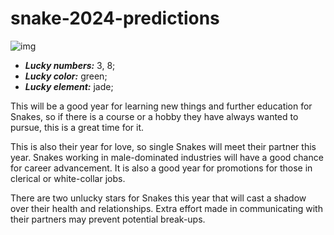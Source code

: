 # snake-2024-predictions
![img](https://cdn.i-scmp.com/sites/default/files/d8/images/canvas/2024/01/11/e8415743-5e20-4d11-912f-f7d8c2ca10ce_dd085ae3.jpg)


- _**Lucky numbers:**_ 3, 8;  
- _**Lucky color:**_ green;
- _**Lucky element:**_ jade;

This will be a good year for learning new things and further education for Snakes, so if there is a course or a hobby they have always wanted to pursue, this is a great time for it.

This is also their year for love, so single Snakes will meet their partner this year.
Snakes working in male-dominated industries will have a good chance for career advancement. It is also a good year for promotions for those in clerical or white-collar jobs.

There are two unlucky stars for Snakes this year that will cast a shadow over their health and relationships. Extra effort made in communicating with their partners may prevent potential break-ups.
